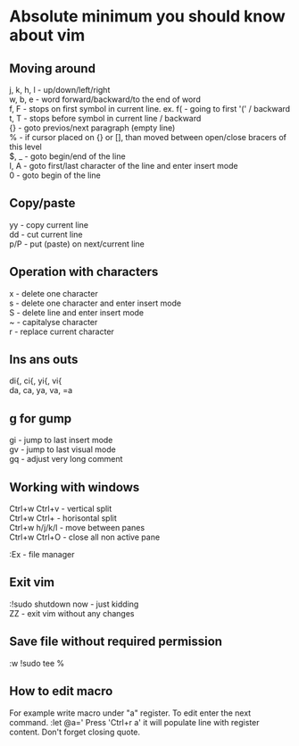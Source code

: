 # Absolute minimum you should know about vim

## Moving around
j, k, h, l - up/down/left/right  
w, b, e - word forward/backward/to the end of word  
f, F - stops on first symbol in current line. ex. f( - going to first '(' / backward  
t, T - stops before symbol in current line / backward  
{} - goto previos/next paragraph (empty line)  
% - if cursor placed on {} or [], than moved between open/close bracers of this level  
$, _ - goto begin/end of the line  
I, A - goto first/last character of the line and enter insert mode  
0 - goto begin of the line  

## Copy/paste
yy - copy current line  
dd - cut current line  
p/P - put (paste) on next/current line  

## Operation with characters
x - delete one character  
s - delete one character and enter insert mode  
S - delete line and enter insert mode  
~ - capitalyse character  
r - replace current character  

## Ins ans outs
di{, ci{, yi{, vi{  
da, ca, ya, va, =a  

## g for gump
gi - jump to last insert mode  
gv - jump to last visual mode  
gq - adjust very long comment  

## Working with windows
Ctrl+w Ctrl+v - vertical split  
Ctrl+w Ctrl+ - horisontal split  
Ctrl+w h/j/k/l - move between panes  
Ctrl+w Ctrl+O - close all non active pane  

:Ex - file manager  

## Exit vim

:!sudo shutdown now - just kidding  
ZZ - exit vim without any changes  


## Save file without required permission

:w !sudo tee %  


## How to edit macro
For example write macro under "a" register. To edit enter the next command.
:let @a='
Press 'Ctrl+r a' it will populate line with register content. Don't forget closing quote.
